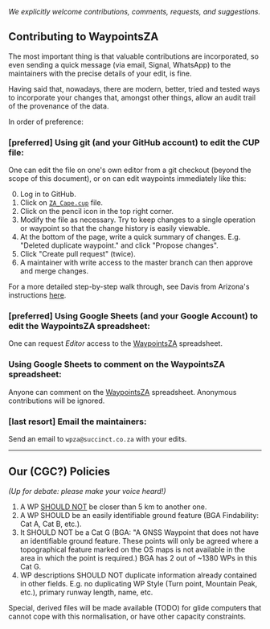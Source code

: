 *We explicitly welcome contributions, comments, requests, and suggestions.*

## Contributing to WaypointsZA

The most important thing is that valuable contributions are incorporated, so even sending a quick
message (via email, Signal, WhatsApp) to the maintainers with the precise details of your edit, is fine.

Having said that, nowadays, there are modern, better, tried and tested ways to incorporate your changes that,
amongst other things, allow an audit trail of the provenance of the data.

In order of preference:

### [preferred] Using git (and your GitHub account) to edit the CUP file:

One can edit the file on one's own editor from a git checkout (beyond the scope of this document),
or on can edit waypoints immediately like this:

0. Log in to GitHub.
1. Click on [`ZA_Cape.cup`](ZA_Cape.cup) file. 
2. Click on the pencil icon in the top right corner.
3. Modify the file as necessary. Try to keep changes to a single operation or waypoint 
so that the change history is easily viewable.
4. At the bottom of the page, write a quick summary of changes.
E.g. "Deleted duplicate waypoint." and click "Propose changes".
5. Click "Create pull request" (twice).
6. A maintainer with write access to the master branch can then approve and merge changes.

For a more detailed step-by-step walk through, see Davis from Arizona's instructions
[here](https://docs.google.com/presentation/d/1pMjyXVpgSP-2waq6FuD5_nyMrU_6ApVSMYG6YpMSBvM/edit?usp=sharing).

### [preferred] Using Google Sheets (and your Google Account) to edit the WaypointsZA spreadsheet:
One can request *Editor* access to the 
[WaypointsZA](https://docs.google.com/spreadsheets/d/13YJ6NrfoLhxTgeO8fi1aIT0n_nm4z0_ixXWjndgwzjE/edit#gid=364570956)
spreadsheet.

### Using Google Sheets to comment on the WaypointsZA spreadsheet:
Anyone can comment on the
[WaypointsZA](https://docs.google.com/spreadsheets/d/13YJ6NrfoLhxTgeO8fi1aIT0n_nm4z0_ixXWjndgwzjE/edit#gid=364570956)
spreadsheet.  Anonymous contributions will be ignored.

### [last resort] Email the maintainers:
Send an email to `wpza@succinct.co.za` with your edits.

---
## Our (CGC?) Policies
*(Up for debate: please make your voice heard!)*

1. A WP [SHOULD NOT](https://datatracker.ietf.org/doc/html/rfc2119) be closer than 5 km to another one.
2. A WP SHOULD be an easily identifiable ground feature (BGA Findability: Cat A, Cat B, etc.). 
3. It SHOULD NOT be a Cat G (BGA: "A GNSS Waypoint that does not have an identifiable ground feature.
These points will only be agreed where a topographical feature marked on the OS
maps is not available in the area in which the point is required.) BGA has 2 out of ~1380 WPs in this Cat G.
4. WP descriptions SHOULD NOT duplicate information already contained in other fields. E.g. no duplicating 
WP Style (Turn point, Mountain Peak, etc.), primary runway length, name, etc.

Special, derived files will be made available (TODO) for glide computers that cannot cope with this normalisation,
or have other capacity constraints.
